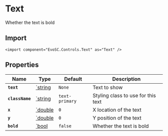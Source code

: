 # Text
Whether the text is bold

## Import
```xml:no-line-numbers
<import component="EvoSC.Controls.Text" as="Text" />
```

## Properties
| Name | Type | Default | Description |
|------|------|---------|-------------|
| **`text`** | [`string](#) | `None` | Text to show |
| **`className`** | [`string](#) | `text-primary` | Styling class to use for this text |
| **`x`** | [`double](#) | `0` | X location of the text |
| **`y`** | [`double](#) | `0` | Y position of the text |
| **`bold`** | [`bool](#) | `false` | Whether the text is bold |
